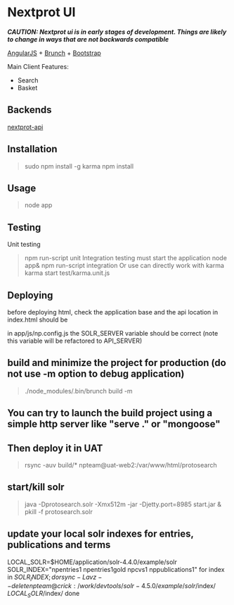 # Nextprot UI

***CAUTION: Nextprot ui  is in early stages of development. Things are likely
to change in ways that are not backwards compatible***

[AngularJS](http://angularjs.org) + [Brunch](http://brunch.io) + [Bootstrap](http://twitter.github.com/bootstrap/)

Main Client Features:
* Search
* Basket

## Backends
[nextprot-api](https://github.com/calipho-sib/nextprot-api)

## Installation
  >sudo npm install -g karma
  >npm install

## Usage
  >node app

## Testing
Unit testing
  >npm run-script unit
Integration testing must start the application
  >node app&
  >npm run-script integration
Or use can directly work with karma
  >karma start test/karma.unit.js


## Deploying
  before deploying html, check the application base and the api location
  in index.html
    <base href="/" />
  should be
    <base href="/protosearch/" />

  in app/js/np.config.js the SOLR_SERVER variable should be correct (note this variable will be refactored to API_SERVER)

 
## build and minimize the project for production (do not use -m option to debug application)
  >./node_modules/.bin/brunch build -m
## You can try to launch the build project using a simple http server like "serve ." or "mongoose"
## Then deploy it in UAT
  >rsync -auv build/* npteam@uat-web2:/var/www/html/protosearch



## start/kill solr
  >java -Dprotosearch.solr -Xmx512m -jar -Djetty.port=8985 start.jar &
  >pkill -f protosearch.solr


## update your local solr indexes for entries, publications and terms
  LOCAL_SOLR=$HOME/application/solr-4.4.0/example/solr
  SOLR_INDEX="npentries1 npentries1gold npcvs1 nppublications1"
  for index in $SOLR_INDEX; do
    rsync -Lavz --delete npteam@crick:/work/devtools/solr-4.5.0/example/solr/$index/ $LOCAL_SOLR/$index/ 
  done  
